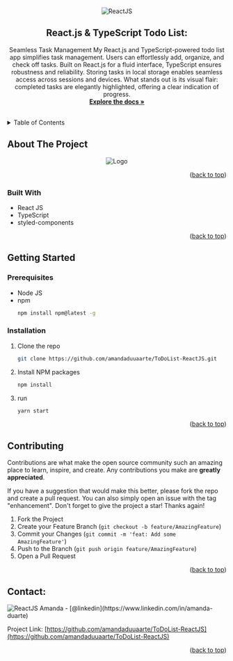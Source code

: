 <!-- Improved compatibility of back to top link: See: https://github.com/othneildrew/Best-README-Template/pull/73 -->
<a name="readme-top"></a>

<br />
<div align="center">
  <a href="https://github.com//amandaduuaarte/ToDoList-ReactJS">
  </a>
  
<img src="https://img.shields.io/badge/React-20232A?style=for-the-badge&logo=react&logoColor=61DAFB" alt="ReactJS"> 
<h2 align="center">React.js & TypeScript Todo List: </h2>

  <p align="center">
    Seamless Task Management
    My React.js and TypeScript-powered todo list app simplifies task management. Users can effortlessly add, organize, and check off tasks. Built on React.js for a fluid interface, TypeScript ensures robustness and reliability.
    Storing tasks in local storage enables seamless access across sessions and devices. What stands out is its visual flair: completed tasks are elegantly highlighted, offering a clear indication of progress.
    <br />
    <a href="https://react.dev/"><strong>Explore the docs »</strong></a>
    <br />
    <br />
  </p>
</div>



<!-- TABLE OF CONTENTS -->
<details>
  <summary>Table of Contents</summary>
  <ol>
    <li>
      <a href="#about-the-project">About The Project</a>
      <ul>
        <li><a href="#built-with">Built With</a></li>
      </ul>
    </li>
    <li>
      <a href="#getting-started">Getting Started</a>
      <ul>
        <li><a href="#prerequisites">Prerequisites</a></li>
        <li><a href="#installation">Installation</a></li>
      </ul>
    </li>
    <li><a href="#usage">Usage</a></li>
    <li><a href="#roadmap">Roadmap</a></li>
    <li><a href="#contributing">Contributing</a></li>
    <li><a href="#license">License</a></li>
    <li><a href="#contact">Contact</a></li>
    <li><a href="#acknowledgments">Acknowledgments</a></li>
  </ol>
</details>



<!-- ABOUT THE PROJECT -->
## About The Project
<div align="center">
<img src="https://media.giphy.com/media/v1.Y2lkPTc5MGI3NjExNHo3NGxqNTM0aHlkcnVqNGM1M3o3OXM3cW1rZ2R6NTE2c240bGlvZyZlcD12MV9pbnRlcm5hbF9naWZfYnlfaWQmY3Q9Zw/WdSJEXG8ULoyZA4qc5/giphy.gif" alt="Logo">
</div>

<p align="right">(<a href="#readme-top">back to top</a>)</p>



### Built With

* React JS
* TypeScript
* styled-components

<p align="right">(<a href="#readme-top">back to top</a>)</p>



<!-- GETTING STARTED -->
## Getting Started

### Prerequisites
* Node JS
* npm
  ```sh
  npm install npm@latest -g
  ```

### Installation

1. Clone the repo
   ```sh
   git clone https://github.com/amandaduuaarte/ToDoList-ReactJS.git
   ```
2. Install NPM packages
   ```sh
   npm install
   ```
3. run
   ```sh
   yarn start
   ```


<p align="right">(<a href="#readme-top">back to top</a>)</p>


<!-- CONTRIBUTING -->
## Contributing

Contributions are what make the open source community such an amazing place to learn, inspire, and create. Any contributions you make are **greatly appreciated**.

If you have a suggestion that would make this better, please fork the repo and create a pull request. You can also simply open an issue with the tag "enhancement".
Don't forget to give the project a star! Thanks again!

1. Fork the Project
2. Create your Feature Branch (`git checkout -b feature/AmazingFeature`)
3. Commit your Changes (`git commit -m 'feat: Add some AmazingFeature'`)
4. Push to the Branch (`git push origin feature/AmazingFeature`)
5. Open a Pull Request

<p align="right">(<a href="#readme-top">back to top</a>)</p>


<!-- CONTACT -->
## Contact:
<img src="https://img.shields.io/badge/-LinkedIn-black.svg?style=for-the-badge&logo=linkedin&colorB=555" alt="ReactJS">
Amanda - [@linkedin](https://www.linkedin.com/in/amanda-duarte) 

Project Link: [https://github.com/amandaduuaarte/ToDoList-ReactJS](https://github.com/amandaduuaarte/ToDoList-ReactJS)

<p align="right">(<a href="#readme-top">back to top</a>)</p>
